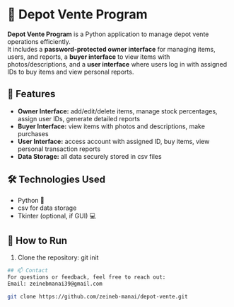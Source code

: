 # 🏪 Depot Vente Program

**Depot Vente Program** is a Python application to manage depot vente operations efficiently.  
It includes a **password-protected owner interface** for managing items, users, and reports, a **buyer interface** to view items with photos/descriptions, and a **user interface** where users log in with assigned IDs to buy items and view personal reports.
## 🚀 Features
- **Owner Interface:** add/edit/delete items, manage stock percentages, assign user IDs, generate detailed reports  
- **Buyer Interface:** view items with photos and descriptions, make purchases  
- **User Interface:** access account with assigned ID, buy items, view personal transaction reports  
- **Data Storage:** all data securely stored in csv files
## 🛠️ Technologies Used
- Python 🐍  
- csv for data storage  
- Tkinter (optional, if GUI) 💻
## 📌 How to Run
1. Clone the repository:
git init
```bash
## 📫 Contact
For questions or feedback, feel free to reach out:  
Email: zeinebmanai39@gmail.com

git clone https://github.com/zeineb-manai/depot-vente.git
